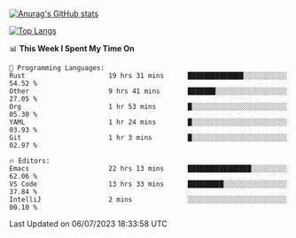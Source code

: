 [![Anurag's GitHub stats](https://github-readme-stats.vercel.app/api?username=wugouzi&count_private=true)](https://github.com/anuraghazra/github-readme-stats)

[![Top Langs](https://github-readme-stats.vercel.app/api/top-langs/?username=wugouzi&layout=compact&count_private=true&hide=html)](https://github.com/anuraghazra/github-readme-stats)

<!--START_SECTION:waka-->
📊 **This Week I Spent My Time On** 

```text
💬 Programming Languages: 
Rust                     19 hrs 31 mins      ██████████████░░░░░░░░░░░   54.52 % 
Other                    9 hrs 41 mins       ███████░░░░░░░░░░░░░░░░░░   27.05 % 
Org                      1 hr 53 mins        █░░░░░░░░░░░░░░░░░░░░░░░░   05.30 % 
YAML                     1 hr 24 mins        █░░░░░░░░░░░░░░░░░░░░░░░░   03.93 % 
Git                      1 hr 3 mins         █░░░░░░░░░░░░░░░░░░░░░░░░   02.97 % 

🔥 Editors: 
Emacs                    22 hrs 13 mins      ████████████████░░░░░░░░░   62.06 % 
VS Code                  13 hrs 33 mins      █████████░░░░░░░░░░░░░░░░   37.84 % 
IntelliJ                 2 mins              ░░░░░░░░░░░░░░░░░░░░░░░░░   00.10 % 
```


 Last Updated on 06/07/2023 18:33:58 UTC
<!--END_SECTION:waka-->

<!--
**wugouzi/wugouzi** is a ✨ _special_ ✨ repository because its `README.md` (this file) appears on your GitHub profile.

Here are some ideas to get you started:

- 🔭 I’m currently working on ...
- 🌱 I’m currently learning ...
- 👯 I’m looking to collaborate on ...
- 🤔 I’m looking for help with ...
- 💬 Ask me about ...
- 📫 How to reach me: ...
- 😄 Pronouns: ...
- ⚡ Fun fact: ...
-->

